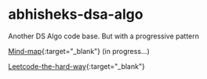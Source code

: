# abhisheks-dsa-algo
Another DS Algo code base. But with a progressive pattern

[Mind-map](https://www.figma.com/board/7T8ZeiPOctUn6nSYxDbK6r/Data-Structures-and-Algorithms?node-id=0-1&t=DTEhKKTL8xbLxYOx-0){:target="_blank"} (in progress...)

[Leetcode-the-hard-way](https://leetcodethehardway.com/){:target="_blank"}
